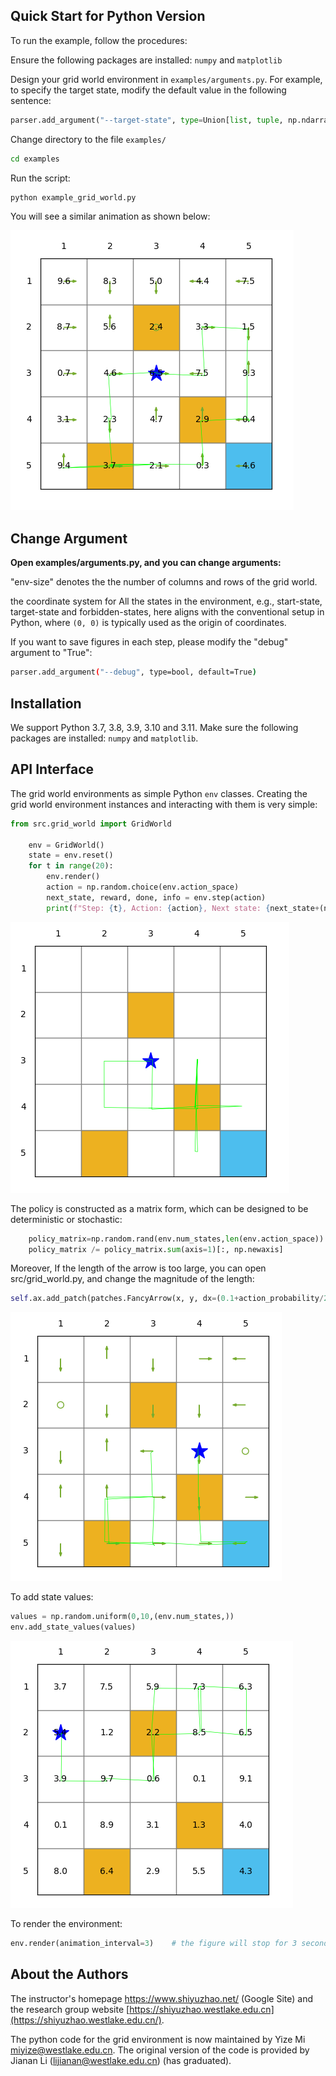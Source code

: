 ## Quick Start for Python Version

To run the example, follow the procedures:

Ensure the following packages are installed: `numpy` and `matplotlib`

Design your grid world environment in `examples/arguments.py`. For example, to specify the target state, modify the default value in the following sentence:

```python
parser.add_argument("--target-state", type=Union[list, tuple, np.ndarray], default=(4,4))
```

Change directory to the file `examples/`

```bash
cd examples
```

Run the script:

```bash
python example_grid_world.py
```

You will see a similar animation as shown below:

![](plots/sample4.png)



## Change Argument 

**Open examples/arguments.py, and you can change arguments:**

"env-size" denotes the the number of columns and rows of the grid world. 

the coordinate system for All the states in the environment, e.g., start-state, target-state and forbidden-states, here aligns with the conventional setup in Python, where `(0, 0)` is typically used as the origin of coordinates.



If you want to save figures in each step, please modify the "debug" argument to  "True":

```bash
parser.add_argument("--debug", type=bool, default=True)
```



## Installation

We support Python 3.7, 3.8, 3.9,  3.10 and 3.11. Make sure the following packages are installed: `numpy` and `matplotlib`.



## API Interface

The grid world environments as simple Python `env` classes. Creating the grid world environment instances and interacting with them is very simple:

```python
from src.grid_world import GridWorld

 	env = GridWorld()
    state = env.reset()               
    for t in range(20):
        env.render()
        action = np.random.choice(env.action_space)
        next_state, reward, done, info = env.step(action)
        print(f"Step: {t}, Action: {action}, Next state: {next_state+(np.array([1,1]))}, Reward: {reward}, Done: {done}")

```

![](plots/sample1.png)

The policy is constructed as a matrix form, which can be designed to be deterministic or stochastic:

 ```python
     policy_matrix=np.random.rand(env.num_states,len(env.action_space))                                       
     policy_matrix /= policy_matrix.sum(axis=1)[:, np.newaxis] 
 ```

Moreover, If the length of the arrow is too large, you can open src/grid_world.py, and change the magnitude of the length:

 ```python
self.ax.add_patch(patches.FancyArrow(x, y, dx=(0.1+action_probability/2)*dx, dy=(0.1+action_probability/2)*dy, color=self.color_policy, width=0.001, head_width=0.05))    
 ```



![](plots/sample2.png)

 To add state values:

```python
values = np.random.uniform(0,10,(env.num_states,))
env.add_state_values(values)
```

![](plots/sample3.png)

To render the environment:

```python
env.render(animation_interval=3)    # the figure will stop for 3 seconds
```



## About the Authors

The instructor's homepage https://www.shiyuzhao.net/ (Google Site) and the research group website [https://shiyuzhao.westlake.edu.cn](https://shiyuzhao.westlake.edu.cn/).

The python code for the grid environment is now maintained by Yize Mi miyize@westlake.edu.cn. The original version of the code is provided by Jianan Li (lijianan@westlake.edu.cn) (has graduated).
